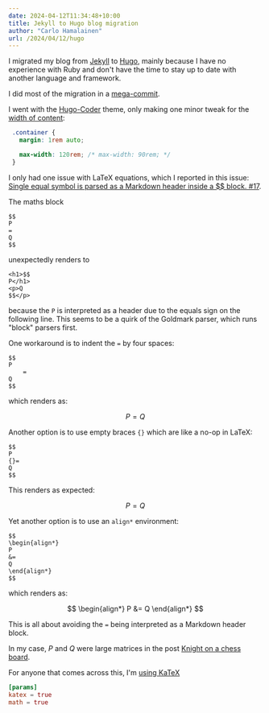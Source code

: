 ```yaml
---
date: 2024-04-12T11:34:48+10:00
title: Jekyll to Hugo blog migration
author: "Carlo Hamalainen"
url: /2024/04/12/hugo
---
```


I migrated my blog from [Jekyll](https://jekyllrb.com) to [Hugo](https://gohugo.io),
mainly because I have no experience with Ruby and don't have the time to stay up
to date with another language and framework.

I did most of the migration in a [mega-commit](https://github.com/carlohamalainen/carlohamalainen.github.io/commit/4096a71a1370171824dda513f57c94899e18cbbc).

I went with the [Hugo-Coder](https://github.com/luizdepra/hugo-coder/) theme, only making one minor tweak for the
[width of content](https://github.com/carlohamalainen/carlohamalainen.github.io/blob/master/assets/scss/_base.scss#L260):

```css
 .container {
   margin: 1rem auto;

   max-width: 120rem; /* max-width: 90rem; */
 }
```

I only had one issue with LaTeX equations, which I reported in this issue: [Single equal symbol is parsed as a Markdown header inside a $$ block. #17](https://github.com/gohugoio/hugo-goldmark-extensions/issues/17).

The maths block

    $$
    P
    =
    Q
    $$

unexpectedly renders to

    <h1>$$
    P</h1>
    <p>Q
    $$</p>

because the ``P`` is interpreted as a header due to the equals sign on the following line. This seems
to be a quirk of the Goldmark parser, which runs "block" parsers first.

One workaround is to indent the ``=`` by four spaces:

    $$
    P
        =
    Q
    $$

which renders as:

$$
P
    =
Q
$$

Another option is to use empty braces ``{}`` which are like a no-op in LaTeX:

    $$
    P
    {}=
    Q
    $$

This renders as expected:

$$
P
{}=
Q
$$

Yet another option is to use an ``align*`` environment:

    $$
    \begin{align*}
    P
    &=
    Q
    \end{align*}
    $$

which renders as:

$$
\begin{align*}
P
&=
Q
\end{align*}
$$

This is all about avoiding the ``=`` being interpreted as a Markdown header block.

In my case, $P$ and $Q$ were large matrices in the post [Knight on a chess board](/2019/03/06/knight-on-a-chess-board/).

For anyone that comes across this, I'm [using KaTeX](https://github.com/carlohamalainen/carlohamalainen.github.io/blob/master/config.toml#L15-L17)

```toml
[params]
katex = true
math = true
```